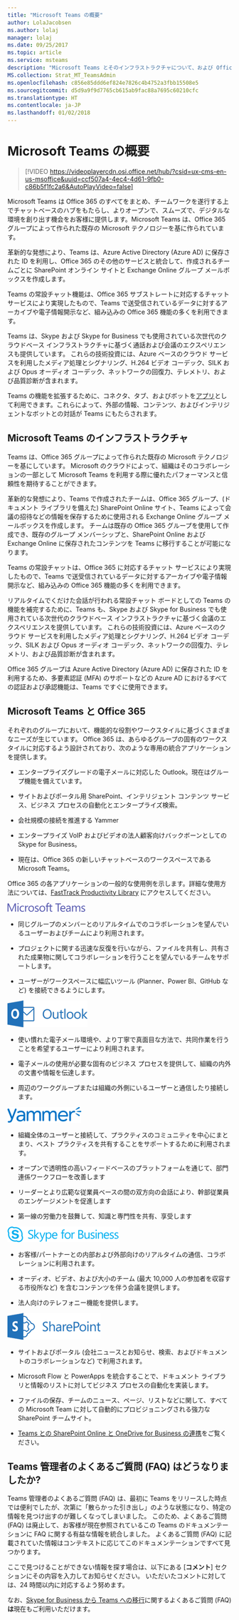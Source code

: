 ```yaml
---
title: "Microsoft Teams の概要"
author: LolaJacobsen
ms.author: lolaj
manager: lolaj
ms.date: 09/25/2017
ms.topic: article
ms.service: msteams
description: "Microsoft Teams とそのインフラストラクチャについて、および Office 365 と組み合わせた Teams の使用について説明します。"
MS.collection: Strat_MT_TeamsAdmin
ms.openlocfilehash: c856e85ddd6ef824e7826c4b4752a3fbb15508e5
ms.sourcegitcommit: d5d9a9f9d7765cb615ab9fac88a7695c60210cfc
ms.translationtype: HT
ms.contentlocale: ja-JP
ms.lasthandoff: 01/02/2018
---
```

<a name="overview-of-microsoft-teams"></a>Microsoft Teams の概要
===========================

> [!VIDEO https://videoplayercdn.osi.office.net/hub/?csid=ux-cms-en-us-msoffice&uuid=ccf507a4-4ec4-4d61-9fb0-c86b5f1fc2a6&AutoPlayVideo=false] 


Microsoft Teams は Office 365 のすべてをまとめ、チームワークを遂行する上でチャットベースのハブをもたらし、よりオープンで、スムーズで、デジタルな環境を創り出す機会をお客様に提供します。Microsoft Teams は、Office 365 グループによって作られた既存の Microsoft テクノロジーを基に作られています。 

革新的な発想により、Teams は、Azure Active Directory (Azure AD) に保存された ID を利用し、Office 365 のその他のサービスと統合して、作成されるチームごとに SharePoint オンライン サイトと Exchange Online グループ メールボックスを作成します。

Teams の常設チャット機能は、Office 365 サブストレートに対応するチャット サービスにより実現したもので、Teams で送受信されているデータに対するアーカイブや電子情報開示など、組み込みの Office 365 機能の多くを利用できます。

Teams は、Skype および Skype for Business でも使用されている次世代のクラウドベース インフラストラクチャに基づく通話および会議のエクスペリエンスも提供しています。 これらの技術投資には、Azure ベースのクラウド サービスを利用したメディア処理とシグナリング、H.264 ビデオ コーデック、SILK および Opus オーディオ コーデック、ネットワークの回復力、テレメトリ、および品質診断が含まれます。

Teams の機能を拡張するために、コネクタ、タブ、およびボットを[アプリ](https://go.microsoft.com/fwlink/?linkid=854629)として利用できます。これらによって、外部の情報、コンテンツ、およびインテリジェントなボットとの対話が Teams にもたらされます。

<a name="microsoft-teams-infrastructure"></a>Microsoft Teams のインフラストラクチャ
------------------------------

Teams は、Office 365 グループによって作られた既存の Microsoft テクノロジーを基にしています。 Microsoft のクラウドによって、組織はそのコラボレーションの一部として Microsoft Teams を利用する際に優れたパフォーマンスと信頼性を期待することができます。

革新的な発想により、Teams で作成されたチームは、Office 365 グループ、(ドキュメント ライブラリを備えた) SharePoint Online サイト、Teams によって会議の招待などの情報を保存するために使用される Exchange Online グループ メールボックスを作成します。 チームは既存の Office 365 グループを使用して作成でき、既存のグループ メンバーシップと、SharePoint Online および Exchange Online に保存されたコンテンツを Teams に移行することが可能になります。

Teams の常設チャットは、Office 365 に対応するチャット サービスにより実現したもので、Teams で送受信されているデータに対するアーカイブや電子情報開示など、組み込みの Office 365 機能の多くを利用できます。

リアルタイムでくだけた会話が行われる常設チャット ボードとしての Teams の機能を補完するために、Teams も、Skype および Skype for Business でも使用されている次世代のクラウドベース インフラストラクチャに基づく会議のエクスペリエンスを提供しています。 これらの技術投資には、Azure ベースのクラウド サービスを利用したメディア処理とシグナリング、H.264 ビデオ コーデック、SILK および Opus オーディオ コーデック、ネットワークの回復力、テレメトリ、および品質診断が含まれます。

Office 365 グループは Azure Active Directory (Azure AD) に保存された ID を利用するため、多要素認証 (MFA) のサポートなどの Azure AD におけるすべての認証および承認機能は、Teams ですぐに使用できます。


<a name="microsoft-teams-and-office-365"></a>Microsoft Teams と Office 365
------------------------------

それぞれのグループにおいて、機能的な役割やワークスタイルに基づくさまざまなニーズが生じています。 Office 365 は、あらゆるグループの固有のワークスタイルに対応するよう設計されており、次のような専用の統合アプリケーションを提供します。

-   エンタープライズグレードの電子メールに対応した Outlook。現在はグループ機能を備えています。

-   サイトおよびポータル用 SharePoint、インテリジェント コンテンツ サービス、ビジネス プロセスの自動化とエンタープライズ検索。

-   会社規模の接続を推進する Yammer

-   エンタープライズ VoIP およびビデオの法人顧客向けバックボーンとしての Skype for Business。

-   現在は、Office 365 の新しいチャットベースのワークスペースである Microsoft Teams。

Office 365 の各アプリケーションの一般的な使用例を示します。詳細な使用方法については、[FastTrack Productivity Library](https://go.microsoft.com/fwlink/?linkid=854630) にアクセスしてください。

![Microsoft Teams アイコン。](media/Overview_of_Microsoft_Teams_image1.png)

-   同じグループのメンバーとのリアルタイムでのコラボレーションを望んでいるユーザーおよびチームにより利用されます。

-   プロジェクトに関する迅速な反復を行いながら、ファイルを共有し、共有された成果物に関してコラボレーションを行うことを望んでいるチームをサポートします。

-   ユーザーがワークスペースに幅広いツール (Planner、Power BI、GitHub など) を接続できるようにします。

![Microsoft Outlook アイコン。](media/Overview_of_Microsoft_Teams_image2.png)

-   使い慣れた電子メール環境や、より丁寧で真面目な方法で、共同作業を行うことを希望するユーザーにより利用されます。

-   電子メールの使用が必要な固有のビジネス プロセスを提供して、組織の内外の文書や情報を伝達します。

-   周辺のワークグループまたは組織の外側にいるユーザーと通信したり接続します。

![Yammer アイコン。](media/Overview_of_Microsoft_Teams_image3.png)

-   組織全体のユーザーと接続して、プラクティスのコミュニティを中心にまとまり、ベスト プラクティスを共有することをサポートするために利用されます。

-   オープンで透明性の高いフィードベースのプラットフォームを通じて、部門連係ワークフローを改善します

-   リーダーとより広範な従業員ベースの間の双方向の会話により、幹部従業員のエンゲージメントを促進します

-   第一線の労働力を鼓舞して、知識と専門性を共有、享受します

![Skype for Business アイコン。](media/Overview_of_Microsoft_Teams_image4.png)

-   お客様/パートナーとの内部および外部向けのリアルタイムの通信、コラボレーションに利用されます。

-   オーディオ、ビデオ、および大小のチーム (最大 10,000 人の参加者を収容する市役所など) を含むコンテンツを伴う会議を提供します。

-   法人向けのテレフォニー機能を提供します。


![Microsoft SharePoint アイコン。](media/Overview_of_Microsoft_Teams_image5.png)

-   サイトおよびポータル (会社ニュースとお知らせ、検索、およびドキュメントのコラボレーションなど) で利用されます。

-   Microsoft Flow と PowerApps を統合することで、ドキュメント ライブラリと情報のリストに対してビジネス プロセスの自動化を実装します。

-   ファイルの保存、チームのニュース、ページ、リストなどに関して、すべての Microsoft Team に対して自動的にプロビジョニングされる強力な SharePoint チームサイト。

-   [Teams との SharePoint Online と OneDrive for Business の連携](SharePoint-OneDrive-interact.md)をご覧ください。

## <a name="what-happened-to-the-teams-admin-faq"></a>Teams 管理者のよくあるご質問 (FAQ) はどうなりましたか?

Teams 管理者のよくあるご質問 (FAQ) は、最初に Teams をリリースした時点では便利でしたが、次第に「散らかった引き出し」のような状態になり、特定の情報を見つけ出すのが難しくなってしまいました。 このため、よくあるご質問 (FAQ) は廃止して、お客様が現在参照されているこの Teams のドキュメンテーションに FAQ に関する有益な情報を統合しました。 よくあるご質問 (FAQ) に記載されていた情報はコンテキストに応じてこのドキュメンテーションですべて見つかります。

ここで見つけることができない情報を探す場合は、以下にある [**コメント**] セクションにその内容を入力してお知らせください。 いただいたコメントに対しては、24 時間以内に対応するよう努めます。

なお、[Skype for Business から Teams への移行](FAQ-journey.md)に関するよくあるご質問 (FAQ) **は**現在もご利用いただけます。 